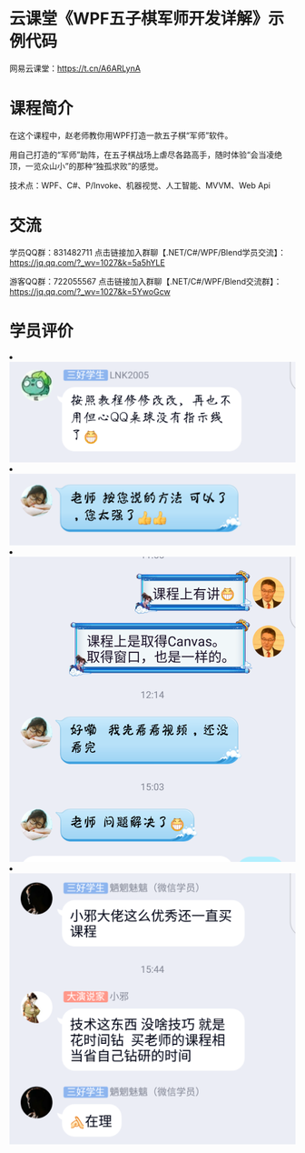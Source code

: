# 云课堂《WPF五子棋军师开发详解》示例代码
网易云课堂：<a href="https://t.cn/A6ARLynA" target="_blank">https://t.cn/A6ARLynA</a>

# 课程简介

在这个课程中，赵老师教你用WPF打造一款五子棋“军师”软件。

用自己打造的“军师”助阵，在五子棋战场上虐尽各路高手，随时体验“会当凌绝顶，一览众山小”的那种“独孤求败”的感觉。

技术点：WPF、C#、P/Invoke、机器视觉、人工智能、MVVM、Web Api

# 交流

学员QQ群：831482711  点击链接加入群聊【.NET/C#/WPF/Blend学员交流】：https://jq.qq.com/?_wv=1027&k=5a5hYLE

游客QQ群：722055567  点击链接加入群聊【.NET/C#/WPF/Blend交流群】：https://jq.qq.com/?_wv=1027&k=5YwoGcw

# 学员评价

<li><img src="https://raw.githubusercontent.com/zmrbak/WPFRenjuAdviser/master/%E5%AD%A6%E5%91%98%E8%AF%84%E4%BB%B7/Screenshot_2020-05-29-16-24-46.png"><br/>
<li><img src="https://raw.githubusercontent.com/zmrbak/WPFRenjuAdviser/master/%E5%AD%A6%E5%91%98%E8%AF%84%E4%BB%B7/Screenshot_2020-05-29-16-20-57.png"><br/>
<li><img src="https://raw.githubusercontent.com/zmrbak/WPFRenjuAdviser/master/%E5%AD%A6%E5%91%98%E8%AF%84%E4%BB%B7/Screenshot_2020-05-29-16-20-20.png"><br/>
<li><img src="https://raw.githubusercontent.com/zmrbak/WPFRenjuAdviser/master/%E5%AD%A6%E5%91%98%E8%AF%84%E4%BB%B7/Screenshot_2020-05-29-16-36-04.png"><br/>
